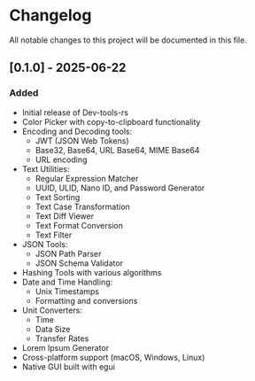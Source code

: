 # Changelog

All notable changes to this project will be documented in this file.

## [0.1.0] - 2025-06-22

### Added
- Initial release of Dev-tools-rs
- Color Picker with copy-to-clipboard functionality
- Encoding and Decoding tools:
  - JWT (JSON Web Tokens)
  - Base32, Base64, URL Base64, MIME Base64
  - URL encoding
- Text Utilities:
  - Regular Expression Matcher
  - UUID, ULID, Nano ID, and Password Generator
  - Text Sorting
  - Text Case Transformation
  - Text Diff Viewer
  - Text Format Conversion
  - Text Filter
- JSON Tools:
  - JSON Path Parser
  - JSON Schema Validator
- Hashing Tools with various algorithms
- Date and Time Handling:
  - Unix Timestamps
  - Formatting and conversions
- Unit Converters:
  - Time
  - Data Size
  - Transfer Rates
- Lorem Ipsum Generator
- Cross-platform support (macOS, Windows, Linux)
- Native GUI built with egui

